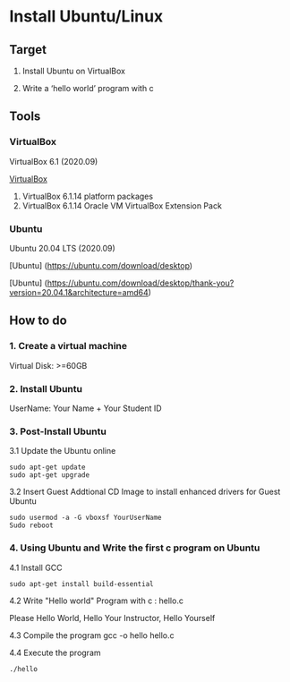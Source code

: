 # Install Ubuntu/Linux

## Target
1. Install Ubuntu on VirtualBox

2. Write a ‘hello world’ program with c

## Tools

### VirtualBox
VirtualBox 6.1 (2020.09)

[VirtualBox](https://www.virtualbox.org/)
1. VirtualBox 6.1.14 platform packages
2. VirtualBox 6.1.14 Oracle VM VirtualBox Extension Pack

### Ubuntu
Ubuntu 20.04 LTS (2020.09)

[Ubuntu] (https://ubuntu.com/download/desktop)

[Ubuntu] (https://ubuntu.com/download/desktop/thank-you?version=20.04.1&architecture=amd64)

## How to do

### 1. Create a virtual machine
Virtual Disk: >=60GB

### 2. Install Ubuntu
UserName: Your Name + Your Student ID

### 3. Post-Install Ubuntu

3.1 Update the Ubuntu online
```
sudo apt-get update
sudo apt-get upgrade
```
3.2 Insert Guest Addtional CD Image to install enhanced drivers for Guest Ubuntu
```
sudo usermod -a -G vboxsf YourUserName
Sudo reboot
```

### 4. Using Ubuntu and Write the first c program on Ubuntu

4.1 Install GCC
```
sudo apt-get install build-essential
```

4.2 Write "Hello world" Program with c : hello.c

Please Hello World, Hello Your Instructor, Hello Yourself

4.3 Compile the program 
gcc -o hello  hello.c

4.4 Execute the program
```
./hello
```
